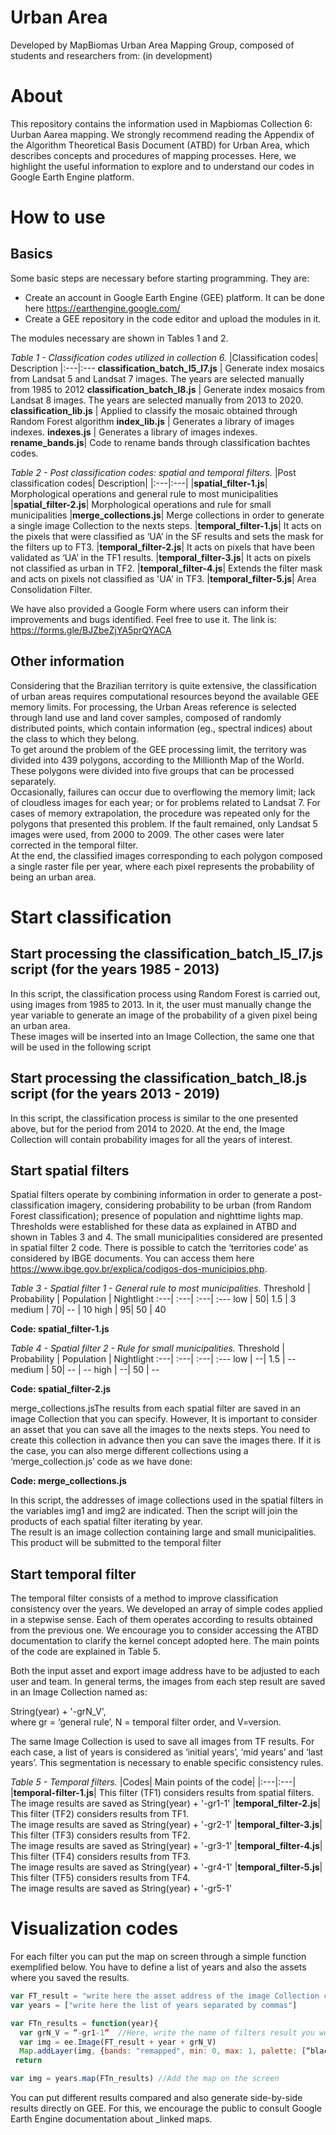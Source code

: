 <div class="fluid-row" id="header">
    <div id="column">
        <div class = "blocks">
            <img src='' height='auto' width='auto' align='right'>
        </div>
    </div>
    <h1 class="title toc-ignore">Urban Area</h1>
</div>

Developed by MapBiomas Urban Area Mapping Group, composed of students and researchers from:
(in development)

# About
This repository contains the information used in Mapbiomas Collection 6: Uurban Aarea mapping. We strongly recommend reading the Appendix of the Algorithm Theoretical Basis Document (ATBD) for Urban Area, which describes concepts and procedures of  mapping processes. Here, we highlight the useful information to explore and to understand our  codes in Google Earth Engine platform.

# How to use
## Basics
Some basic steps are necessary before starting programming. They are:<br/> 
- Create an account in Google Earth Engine (GEE) platform. It can be done here https://earthengine.google.com/<br/>
- Create a GEE repository in the code editor and upload the modules in it. <br/>

The modules necessary are shown in Tables 1 and 2.<br/>

_Table 1 - Classification codes utilized in collection 6._
|Classification codes| Description
|:---|:---
**classification_batch_l5_l7.js** | Generate index mosaics from Landsat 5 and Landsat 7 images. The years are selected manually from 1985 to 2012
**classification_batch_l8.js** | Generate index mosaics from Landsat 8 images. The years are selected manually from 2013 to 2020.
**classification_lib.js** | Applied to classify the mosaic obtained through Random Forest algorithm 
**index_lib.js** | Generates a library of images indexes.
**indexes.js** | Generates a library of images indexes.
**rename_bands.js**| Code to rename bands through classification bachtes codes.
<br/>

_Table 2 - Post classification codes: spatial and temporal filters._
|Post classification codes| Description|
|:---|:---|
|**spatial_filter-1.js**| Morphological operations and general rule to most municipalities
|**spatial_filter-2.js**| Morphological operations and rule for small municipalities
|**merge_collections.js**| Merge collections in order to generate a single image Collection to the nexts steps.
|**temporal_filter-1.js**| It acts on the pixels that were classified as ‘UA’ in the SF results and sets the mask for the filters up to FT3.
|**temporal_filter-2.js**| It acts on pixels that have been validated as ‘UA’ in the TF1 results.
|**temporal_filter-3.js**| It acts on pixels not classified as urban in TF2.
|**temporal_filter-4.js**| Extends the filter mask and acts on pixels not classified as 'UA' in TF3.
|**temporal_filter-5.js**| Area Consolidation Filter.
<br/>

We have also provided a Google Form where users can inform their improvements and bugs identified. Feel free to use it. The link is: https://forms.gle/BJZbeZjYA5prQYACA 

## Other information
Considering that the Brazilian territory is quite extensive, the classification of urban areas requires computational resources beyond the available GEE memory limits. For processing, the Urban Areas reference is selected through land use and land cover samples, composed of randomly distributed points, which contain information (eg., spectral indices) about the class to which they belong. <br/>
To get around the problem of the GEE processing limit, the territory was divided into 439 polygons, according to the Millionth Map of the World. These polygons were divided into five groups that can be processed separately. <br/>
Occasionally, failures can occur due to overflowing the memory limit; lack of cloudless images for each year; or for problems related to Landsat 7. For cases of memory extrapolation, the procedure was repeated only for the polygons that presented this problem. If the fault remained, only Landsat 5 images were used, from 2000 to 2009. The other cases were later corrected in the temporal filter. <br/>
At the end, the classified images corresponding to each polygon composed a single raster file per year, where each pixel represents the probability of being an urban area.

# Start classification
## Start processing the classification_batch_l5_l7.js script (for the years 1985 - 2013)
In this script, the classification process using Random Forest is carried out, using images from 1985 to 2013. In it, the user must manually change the year variable to generate an image of the probability of a given pixel being an urban area. <br/>
These images will be inserted into an Image Collection, the same one that will be used in the following script

## Start processing the classification_batch_l8.js script (for the years 2013 - 2019)
In this script, the classification process is similar to the one presented above, but for the period from 2014 to 2020. At the end, the Image Collection will contain probability images for all the years of interest.

## Start spatial filters
Spatial filters operate by combining information in order to generate a post-classification imagery, considering probability to be urban (from Random Forest classification); presence of population and nighttime lights map. Thresholds were established for these data as explained in ATBD and shown in Tables 3 and 4. 
The small municipalities considered are presented in spatial filter 2 code. There is possible to catch the ‘territories code’ as considered by IBGE documents. You can access them here https://www.ibge.gov.br/explica/codigos-dos-municipios.php.

_Table 3 - Spatial filter 1 - General rule to most municipalities._
Threshold | Probability | Population | Nightlight
:---| :---| :---| :---
low | 50| 1.5 | 3 
medium | 70| -- | 10 
high | 95| 50 | 40 
<br/>

**Code: spatial_filter-1.js**

_Table 4 - Spatial filter 2 - Rule for small municipalities._
Threshold | Probability | Population | Nightlight
:---| :---| :---| :---
low | --| 1.5 | -- 
medium | 50| -- | -- 
high | --| 50 | --
<br/>

**Code: spatial_filter-2.js** 

merge_collections.jsThe results from each spatial filter are saved in an image Collection that you can specify. However, It is important to consider an asset that you can save all the images to the nexts steps. You need to create this collection in advance then you can save the images there. If it is the case, you can also merge different collections using a ‘merge_collection.js’ code as we have done:    

**Code: merge_collections.js**

In this script, the addresses of image collections used in the spatial filters in the variables img1 and img2 are indicated. Then the script will join the products of each spatial filter iterating by year. <br/>
The result is an image collection containing large and small municipalities. This product will be submitted to the temporal filter

## Start temporal filter
The temporal filter consists of a method to improve classification consistency over the years. We developed an array of simple codes applied in a stepwise sense. Each of them operates according to results obtained from the previous one. We encourage you to consider accessing the ATBD documentation to clarify the kernel concept adopted here. The main points of the code are explained in Table 5. <br/>

Both the input asset and export image address have to be adjusted to each user and team. In general terms, the images from each step result are saved in an Image Collection named as:

String(year) + '-grN_V',  <br/>
where gr = ‘general rule’, N = temporal filter order, and V=version.

The same Image Collection is used to save all images from TF results. For each case, a list of years is considered as ‘initial years’, ‘mid years’ and ‘last years’. This segmentation is necessary to enable specific consistency rules.

_Table 5 - Temporal filters._ 
|Codes| Main points of the code|
|:---|:---|
|**temporal-filter-1.js**| This filter (TF1) considers results from spatial filters. <br/> The image results are saved as String(year) + '-gr1-1'
|**temporal_filter-2.js**| This filter (TF2) considers results from TF1. <br/> The image results are  saved as String(year) + '-gr2-1'
|**temporal_filter-3.js**| This filter (TF3) considers results from TF2. <br/> The image results are saved as String(year) + '-gr3-1'
|**temporal_filter-4.js**| This filter (TF4) considers results from TF3. <br/> The image results are saved as String(year) + '-gr4-1'
|**temporal_filter-5.js**| This filter (TF5) considers results from TF4. <br/> The image results are saved as String(year) + '-gr5-1'
<br/>

# Visualization codes
For each filter you can put the map on screen through a simple function exemplified below. You have to define a list of years and also the assets where you saved the results.

```javascript
var FT_result = "write here the asset address of the image Collection considered"
var years = ["write here the list of years separated by commas"]

var FTn_results = function(year){
  var grN_V = “-gr1-1” 	//Here, write the name of filters result you would like to put in GEE screen
  var img = ee.Image(FT_result + year + grN_V)
  Map.addLayer(img, {bands: "remapped", min: 0, max: 1, palette: [“black”, “red”], opacity: 0.40}, grN_V + “-” +year) //Here you can specify visualizations parameters.
 return

var img = years.map(FTn_results) //Add the map on the screen
```
You can put different results compared and also generate side-by-side results directly on GEE. For this, we encourage the public to consult Google Earth Engine documentation about _linked maps.
